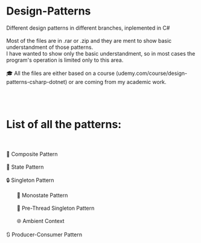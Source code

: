 # Design-Patterns
Different design patterns in different branches, inplemented in C# <br><br>
Most of the files are in .rar or .zip and they are ment to show basic understandment of those patterns. <br> 
I have wanted to show only the basic understandment, so in most cases the program's operation is limited only to this area. <br><br>
🎓 All the files are either based on a course (udemy.com/course/design-patterns-csharp-dotnet) or are coming from my academic work. 

<br><br>

# List of all the patterns:<br><br>
🧩 Composite Pattern <br><br>
🔄 State Pattern<br><br>
🔒 Singleton Pattern<br><br>
&emsp;&emsp;🔗 Monostate Pattern<br><br>
&emsp;&emsp;🔄 Pre-Thread Singleton Pattern<br><br>
&emsp;&emsp;🌐 Ambient Context <br><br>
🔃 Producer-Consumer Pattern<br><br>
